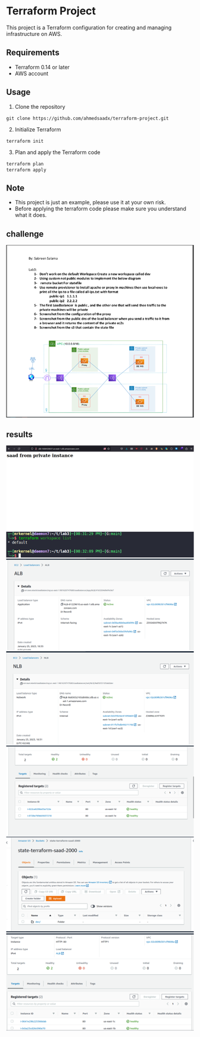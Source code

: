 # Terraform Project

This project is a Terraform configuration for creating and managing infrastructure on AWS.

## Requirements
- Terraform 0.14 or later
- AWS account

## Usage
1. Clone the repository
```
git clone https://github.com/ahmedsaadx/terraform-project.git
```
2. Initialize Terraform
```
terraform init
```
3. Plan and apply the Terraform code
```
terraform plan
terraform apply
```
## Note
 - This project is just an example, please use it at your own risk.
 - Before applying the terraform code please make sure you understand what it does.
## challenge
![image_7](results/challenge.png)
## results
![image_1](results/result.png)
![image_2](results/workspace.png)
![image_3](results/ALB.png)
![image_4](results/NLB.png)
![image_5](results/target_group.png)
![image_6](results/bucket.png)
![image_7](results/target_group_1.png)

